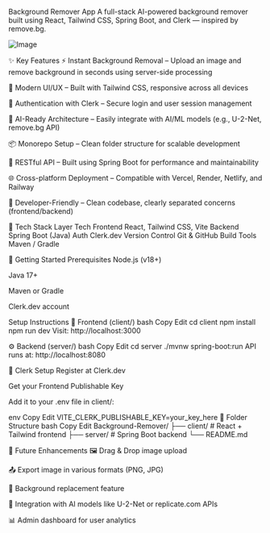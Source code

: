 
 Background Remover App
A full-stack AI-powered background remover built using React, Tailwind CSS, Spring Boot, and Clerk — inspired by remove.bg.

![Image](https://github.com/user-attachments/assets/55da4e75-cad6-4982-ad20-d444e6fcafe5)

✨ Key Features
⚡ Instant Background Removal – Upload an image and remove background in seconds using server-side processing

💅 Modern UI/UX – Built with Tailwind CSS, responsive across all devices

🔐 Authentication with Clerk – Secure login and user session management

🧠 AI-Ready Architecture – Easily integrate with AI/ML models (e.g., U-2-Net, remove.bg API)

📦 Monorepo Setup – Clean folder structure for scalable development

🔄 RESTful API – Built using Spring Boot for performance and maintainability

🌐 Cross-platform Deployment – Compatible with Vercel, Render, Netlify, and Railway

🧪 Developer-Friendly – Clean codebase, clearly separated concerns (frontend/backend)

🧱 Tech Stack
Layer	Tech
Frontend	React, Tailwind CSS, Vite
Backend	Spring Boot (Java)
Auth	Clerk.dev
Version Control	Git & GitHub
Build Tools	Maven / Gradle

🚀 Getting Started
Prerequisites
Node.js (v18+)

Java 17+

Maven or Gradle

Clerk.dev account

Setup Instructions
🔧 Frontend (client/)
bash
Copy
Edit
cd client
npm install
npm run dev
Visit: http://localhost:3000

⚙️ Backend (server/)
bash
Copy
Edit
cd server
./mvnw spring-boot:run
API runs at: http://localhost:8080

🔐 Clerk Setup
Register at Clerk.dev

Get your Frontend Publishable Key

Add it to your .env file in client/:

env
Copy
Edit
VITE_CLERK_PUBLISHABLE_KEY=your_key_here
📁 Folder Structure
bash
Copy
Edit
Background-Remover/
├── client/       # React + Tailwind frontend
├── server/       # Spring Boot backend
└── README.md

🧩 Future Enhancements
🖼️ Drag & Drop image upload

📤 Export image in various formats (PNG, JPG)

🌈 Background replacement feature

🧠 Integration with AI models like U-2-Net or replicate.com APIs

📊 Admin dashboard for user analytics


